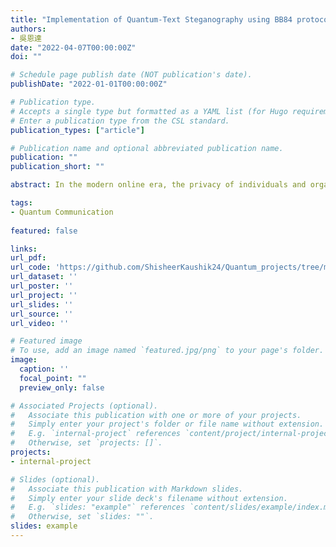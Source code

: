 ```yaml
---
title: "Implementation of Quantum-Text Steganography using BB84 protocol on an Interactive Module"
authors:
- 吳恩達
date: "2022-04-07T00:00:00Z"
doi: ""

# Schedule page publish date (NOT publication's date).
publishDate: "2022-01-01T00:00:00Z"

# Publication type.
# Accepts a single type but formatted as a YAML list (for Hugo requirements).
# Enter a publication type from the CSL standard.
publication_types: ["article"]

# Publication name and optional abbreviated publication name.
publication: ""
publication_short: ""

abstract: In the modern online era, the privacy of individuals and organizations is decreasing day by day. The search of high encryption standards with the use of keys always ends up in encryption techniques like AES, DES but they are suspected to be vulnerable to Quantum Computers. To tackle this respective dispute, this paper proposes a quantum steganographytechnique administered by BB84 key distribution protocol. This protocol uses plain text encoded into the cover file which dissociates the secret message dispatched between multiple parties. Subsequently, a stego object is created without altering the content of plain text which contain the secret message. These embedded messages are incorporated as phases of the entangled states and ultimately shared among respective parties in prior as a quantum keys, which are later utilized during retrieving the secret message from stego object by the corresponding party.

tags:
- Quantum Communication
  
featured: false

links:
url_pdf: 
url_code: 'https://github.com/ShisheerKaushik24/Quantum_projects/tree/master/Quantum-Secure-Communication-via-Steganography'
url_dataset: ''
url_poster: ''
url_project: ''
url_slides: ''
url_source: ''
url_video: ''

# Featured image
# To use, add an image named `featured.jpg/png` to your page's folder. 
image:
  caption: ''
  focal_point: ""
  preview_only: false

# Associated Projects (optional).
#   Associate this publication with one or more of your projects.
#   Simply enter your project's folder or file name without extension.
#   E.g. `internal-project` references `content/project/internal-project/index.md`.
#   Otherwise, set `projects: []`.
projects:
- internal-project

# Slides (optional).
#   Associate this publication with Markdown slides.
#   Simply enter your slide deck's filename without extension.
#   E.g. `slides: "example"` references `content/slides/example/index.md`.
#   Otherwise, set `slides: ""`.
slides: example
---
```

